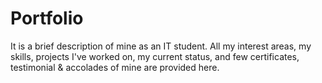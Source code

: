 # Portfolio
It is a brief description of mine as an IT student. All my interest areas, my skills, projects I've worked on, my current status, and few certificates, testimonial & accolades of mine are provided here.
